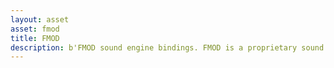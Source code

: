 ```yaml
---
layout: asset
asset: fmod
title: FMOD
description: b'FMOD sound engine bindings. FMOD is a proprietary sound effects engine and authoring tool for video games and applications, that play and mix sounds of diverse formats on many operating systems.'
---
```

